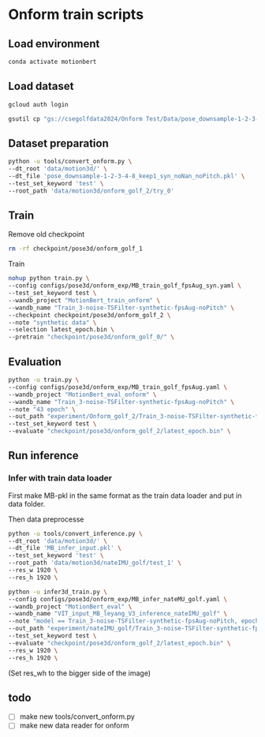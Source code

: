 # Onform train scripts

## Load environment
```bash
conda activate motionbert
```

## Load dataset
```bash
gcloud auth login

gsutil cp "gs://csegolfdata2024/Onform Test/Data/pose_downsample-1-2-3-4-8_keep1_syn_noNan_noPitch.pkl" data/motion3d/

```

## Dataset preparation
```bash
python -u tools/convert_onform.py \
--dt_root 'data/motion3d/' \
--dt_file 'pose_downsample-1-2-3-4-8_keep1_syn_noNan_noPitch.pkl' \
--test_set_keyword 'test' \
--root_path 'data/motion3d/onform_golf_2/try_0' 
```

## Train

Remove old checkpoint
```bash
rm -rf checkpoint/pose3d/onform_golf_1
```

Train
```bash
nohup python train.py \
--config configs/pose3d/onform_exp/MB_train_golf_fpsAug_syn.yaml \
--test_set_keyword test \
--wandb_project "MotionBert_train_onform" \
--wandb_name "Train_3-noise-TSFilter-synthetic-fpsAug-noPitch" \
--checkpoint checkpoint/pose3d/onform_golf_2 \
--note "synthetic data" \
--selection latest_epoch.bin \
--pretrain "checkpoint/pose3d/onform_golf_0/" \

```

## Evaluation
```bash
python -u train.py \
--config configs/pose3d/onform_exp/MB_train_golf_fpsAug.yaml \
--wandb_project "MotionBert_eval_onform" \
--wandb_name "Train_3-noise-TSFilter-synthetic-fpsAug-noPitch" \
--note "43 epoch" \
--out_path "experiment/Onform_golf_2/Train_3-noise-TSFilter-synthetic-fpsAug-noPitch" \
--test_set_keyword test \
--evaluate "checkpoint/pose3d/onform_golf_2/latest_epoch.bin" \

```

## Run inference

### Infer with train data loader
First make MB-pkl in the same format as the train data loader and put in data folder.

Then data preprocesse
```bash
python -u tools/convert_inference.py \
--dt_root 'data/motion3d/' \
--dt_file 'MB_infer_input.pkl' \
--test_set_keyword 'test' \
--root_path 'data/motion3d/nateIMU_golf/test_1' \
--res_w 1920 \
--res_h 1920 \

```

```bash
python -u infer3d_train.py \
--config configs/pose3d/onform_exp/MB_infer_nateMU_golf.yaml \
--wandb_project "MotionBert_eval" \
--wandb_name "VIT_input_MB_leyang_V3_inference_nateIMU_golf" \
--note "model == Train_3-noise-TSFilter-synthetic-fpsAug-noPitch, epoch == 16" \
--out_path "experiment/nateIMU_golf/Train_3-noise-TSFilter-synthetic-fpsAug" \
--test_set_keyword test \
--evaluate "checkpoint/pose3d/onform_golf_2/latest_epoch.bin" \
--res_w 1920 \
--res_h 1920 \

```
(Set res_wh to the bigger side of the image)

## todo
- [ ] make new tools/convert_onform.py
- [ ] make new data reader for onform
